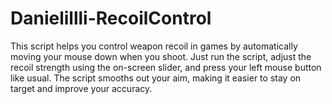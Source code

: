 # Danielillli-RecoilControl
This script helps you control weapon recoil in games by automatically moving your mouse down when you shoot. Just run the script, adjust the recoil strength using the on-screen slider, and press your left mouse button like usual. The script smooths out your aim, making it easier to stay on target and improve your accuracy.
